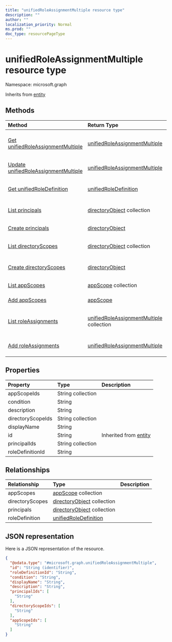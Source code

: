 ```yaml
---
title: "unifiedRoleAssignmentMultiple resource type"
description: ""
author: ""
localization_priority: Normal
ms.prod: ""
doc_type: resourcePageType
---
```


# unifiedRoleAssignmentMultiple resource type


Namespace: microsoft.graph




Inherits from [entity](../resources/entity.md)

## Methods
|Method|Return Type|Description|
|:---|:---|:---|
|[Get unifiedRoleAssignmentMultiple](../api/unifiedroleassignmentmultiple-get.md)|[unifiedRoleAssignmentMultiple](../resources/unifiedroleassignmentmultiple.md)|Read properties and relationships of the [unifiedRoleAssignmentMultiple](../resources/unifiedroleassignmentmultiple.md) object.|
|[Update unifiedRoleAssignmentMultiple](../api/unifiedroleassignmentmultiple-update.md)|[unifiedRoleAssignmentMultiple](../resources/unifiedroleassignmentmultiple.md)|Update the properties of a [unifiedRoleAssignmentMultiple](../resources/unifiedroleassignmentmultiple.md) object.|
|[Get unifiedRoleDefinition](../api/unifiedroledefinition-get.md)|[unifiedRoleDefinition](../resources/unifiedroledefinition.md)|Read properties and relationships of the [unifiedRoleDefinition](../resources/unifiedroledefinition.md) object.|
|[List principals](../api/unifiedroleassignmentmultiple-list-principals.md)|[directoryObject](../resources/directoryobject.md) collection|Get the directoryObjects from the principals navigation property.|
|[Create principals](../api/unifiedroleassignmentmultiple-post-principals.md)|[directoryObject](../resources/directoryobject.md)|Create principals by posting to the principals collection.|
|[List directoryScopes](../api/unifiedroleassignmentmultiple-list-directoryscopes.md)|[directoryObject](../resources/directoryobject.md) collection|Get the directoryObjects from the directoryScopes navigation property.|
|[Create directoryScopes](../api/unifiedroleassignmentmultiple-post-directoryscopes.md)|[directoryObject](../resources/directoryobject.md)|Create directoryScopes by posting to the directoryScopes collection.|
|[List appScopes](../api/unifiedroleassignmentmultiple-list-appscopes.md)|[appScope](../resources/appscope.md) collection|Get the appScopes from the appScopes navigation property.|
|[Add appScopes](../api/unifiedroleassignmentmultiple-post-appscopes.md)|[appScope](../resources/appscope.md)|Add appScopes by posting to the appScopes collection.|
|[List roleAssignments](../api/rbacapplicationmultiple-list-roleassignments.md)|[unifiedRoleAssignmentMultiple](../resources/unifiedroleassignmentmultiple.md) collection|Get the unifiedRoleAssignmentMultiples from the roleAssignments navigation property.|
|[Add roleAssignments](../api/rbacapplicationmultiple-post-roleassignments.md)|[unifiedRoleAssignmentMultiple](../resources/unifiedroleassignmentmultiple.md)|Add roleAssignments by posting to the roleAssignments collection.|

## Properties
|Property|Type|Description|
|:---|:---|:---|
|appScopeIds|String collection||
|condition|String||
|description|String||
|directoryScopeIds|String collection||
|displayName|String||
|id|String| Inherited from [entity](../resources/entity.md)|
|principalIds|String collection||
|roleDefinitionId|String||

## Relationships
|Relationship|Type|Description|
|:---|:---|:---|
|appScopes|[appScope](../resources/appscope.md) collection||
|directoryScopes|[directoryObject](../resources/directoryobject.md) collection||
|principals|[directoryObject](../resources/directoryobject.md) collection||
|roleDefinition|[unifiedRoleDefinition](../resources/unifiedroledefinition.md)||

## JSON representation
Here is a JSON representation of the resource.
<!-- {
  "blockType": "resource",
  "keyProperty": "id",
  "@odata.type": "microsoft.graph.unifiedRoleAssignmentMultiple",
  "baseType": "microsoft.graph.entity",
  "openType": false
}
-->
``` json
{
  "@odata.type": "#microsoft.graph.unifiedRoleAssignmentMultiple",
  "id": "String (identifier)",
  "roleDefinitionId": "String",
  "condition": "String",
  "displayName": "String",
  "description": "String",
  "principalIds": [
    "String"
  ],
  "directoryScopeIds": [
    "String"
  ],
  "appScopeIds": [
    "String"
  ]
}
```

